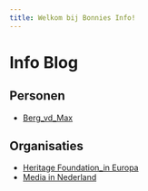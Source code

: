 ```yaml
---
title: Welkom bij Bonnies Info!
---
```

# Info Blog

## Personen

* [Berg_vd_Max](Berg_vd_Max.md)

## Organisaties

* [Heritage Foundation_in Europa](Heritage_foundation_Europa.md)
* [Media in Nederland](media-in-nl.md)
